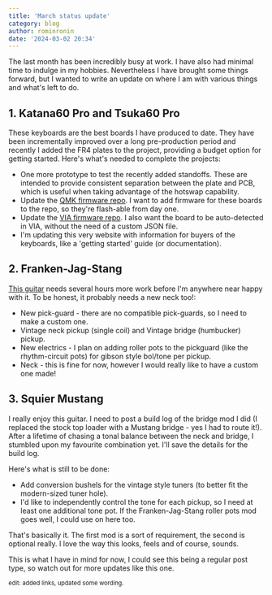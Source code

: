 ```yaml
---
title: 'March status update'
category: blog
author: rominronin
date: '2024-03-02 20:34'
---
```


The last month has been incredibly busy at work. I have also had minimal time to indulge in my hobbies. Nevertheless I
have brought some things forward, but I wanted to write an update on where I am with various things and what's left to 
do.

## 1. Katana60 Pro and Tsuka60 Pro
These keyboards are the best boards I have produced to date. They have been incrementally improved over a long
pre-production period and recently I added the FR4 plates to the project, providing a budget option for getting started.
Here's what's needed to complete the projects: 

- One more prototype to test the recently added standoffs. These are intended to provide consistent separation between the plate and PCB, which is useful when taking advantage of the hotswap capability. 
- Update the [QMK firmware repo](https://github.com/qmk/qmk_firmware). I want to add firmware for these boards to the repo, so they're flash-able from day one.
- Update the [VIA firmware repo](https://github.com/the-via/firmware). I also want the board to be auto-detected in VIA, without the need of a custom JSON file.
- I'm updating this very website with information for buyers of the keyboards, like a 'getting started' guide (or documentation).

## 2. Franken-Jag-Stang
[This guitar](https://rominronin.net/posts/2024/my-jag-stang-part-3) needs several hours more work before I'm anywhere near happy with it. To be honest, it probably needs a new neck too!:

- New pick-guard - there are no compatible pick-guards, so I need to make a custom one.
- Vintage neck pickup (single coil) and Vintage bridge (humbucker) pickup.
- New electrics - I plan on adding roller pots to the pickguard (like the rhythm-circuit pots) for gibson style bol/tone per pickup.
- Neck - this is fine for now, however I would really like to have a custom one made!

## 3. Squier Mustang
I really enjoy this guitar. I need to post a build log of the bridge mod I did (I replaced the stock top loader with a
Mustang bridge - yes I had to route it!). After a lifetime of chasing a tonal balance between the neck and bridge, I
stumbled upon my favourite combination yet. I'll save the details for the build log.

Here's what is still to be done:

- Add conversion bushels for the vintage style tuners (to better fit the modern-sized tuner hole).
- I'd like to independently control the tone for each pickup, so I need at least one additional tone pot. If the Franken-Jag-Stang roller pots mod goes well, I could use on here too.

That's basically it. The first mod is a sort of requirement, the second is optional really. I love the way this looks,
feels and of course, sounds.

This is what I have in mind for now, I could see this being a regular post type, so watch out for more updates like this one.

<sub>edit: added links, updated some wording.</sub>